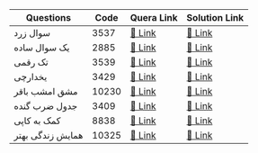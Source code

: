 
| Questions  | Code | Quera Link | Solution Link |
| ------------- | ------------- | ------------- | ------------- |
|  سوال زرد | 3537 | [🔗 Link](https://quera.ir/problemset/contest/3537/%D8%B3%D8%A4%D8%A7%D9%84-%D9%BE%DB%8C%D8%A7%D8%AF%D9%87-%D8%B3%D8%A7%D8%B2%DB%8C-%D8%B3%D9%88%D8%A7%D9%84-%D8%B2%D8%B1%D8%AF) | [🔗 Link](https://github.com/0x73am43l/QueraChallenge/blob/main/Contest/SoalZard.py) |
|  یک سوال ساده | 2885 | [🔗 Link](https://quera.ir/problemset/contest/2885/%D8%B3%D8%A4%D8%A7%D9%84-%DB%8C%DA%A9-%D8%B3%D9%88%D8%A7%D9%84-%D8%B3%D8%A7%D8%AF%D9%87) | [🔗 Link](https://github.com/0x73am43l/QueraChallenge/blob/main/Contest/SoalSadeh.py) |
|   تک رقمی | 3539 | [🔗 Link](https://quera.ir/problemset/contest/3539/%D8%B3%D8%A4%D8%A7%D9%84-%D8%AA%DA%A9%D8%B1%D9%82%D9%85%DB%8C) | [🔗 Link](https://github.com/0x73am43l/QueraChallenge/blob/main/Contest/TakRaghami.py) |
|  یخدارچی | 3429 | [🔗 Link](https://quera.ir/problemset/contest/3429/%D8%B3%D8%A4%D8%A7%D9%84-%DB%8C%D8%AE%D8%AF%D8%A7%D8%B1%DA%86%DB%8C) | [🔗 Link](https://github.com/0x73am43l/QueraChallenge/blob/main/Contest/Yakhdarchi.py) |
|  مشق امشب باقر | 10230 | [🔗 Link](https://quera.ir/problemset/contest/10230/%D8%B3%D8%A4%D8%A7%D9%84-%D9%85%D8%B4%D9%82-%D8%A7%D9%85%D8%B4%D8%A8-%D8%A8%D8%A7%D9%82%D8%B1) | [🔗 Link](https://github.com/0x73am43l/QueraChallenge/blob/main/Contest/mashgh-emshab-bagher.py) |
|  جدول ضرب گنده | 3409 | [🔗 Link](https://quera.ir/problemset/contest/3409/%D8%B3%D8%A4%D8%A7%D9%84-%D8%AC%D8%AF%D9%88%D9%84-%D8%B6%D8%B1%D8%A8-%DA%AF%D9%86%D8%AF%D9%87) | [🔗 Link](https://github.com/0x73am43l/QueraChallenge/blob/main/Contest/jadval-zarb-gondeh.py) |
|  کمک به کاپی | 8838 | [🔗 Link](https://quera.ir/problemset/contest/8838/%D8%B3%D8%A4%D8%A7%D9%84-%DA%A9%D9%85%DA%A9-%D8%A8%D9%87-%DA%A9%D8%A7%D9%BE%DB%8C) | [🔗 Link](https://github.com/0x73am43l/QueraChallenge/blob/main/Contest/Komak-be-Copy.py) |
|  همایش زندگی بهتر | 10325 | [🔗 Link](https://quera.ir/problemset/contest/10325/%D8%B3%D8%A4%D8%A7%D9%84-%D9%87%D9%85%D8%A7%DB%8C%D8%B4-%D8%B2%D9%86%D8%AF%DA%AF%DB%8C-%D8%A8%D9%87%D8%AA%D8%B1) | [🔗 Link](https://github.com/0x73am43l/QueraChallenge/blob/main/Contest/better-life-festival.py) |
